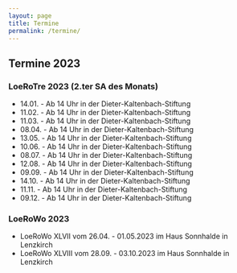 ```yaml
---
layout: page
title: Termine
permalink: /termine/
---
```

## Termine 2023 ##

### LoeRoTre 2023 (2.ter SA des Monats) ###
* 14.01. - Ab 14 Uhr in der Dieter-Kaltenbach-Stiftung
* 11.02. - Ab 14 Uhr in der Dieter-Kaltenbach-Stiftung
* 11.03. - Ab 14 Uhr in der Dieter-Kaltenbach-Stiftung
* 08.04. - Ab 14 Uhr in der Dieter-Kaltenbach-Stiftung
* 13.05. - Ab 14 Uhr in der Dieter-Kaltenbach-Stiftung
* 10.06. - Ab 14 Uhr in der Dieter-Kaltenbach-Stiftung
* 08.07. - Ab 14 Uhr in der Dieter-Kaltenbach-Stiftung
* 12.08. - Ab 14 Uhr in der Dieter-Kaltenbach-Stiftung
* 09.09. - Ab 14 Uhr in der Dieter-Kaltenbach-Stiftung
* 14.10. - Ab 14 Uhr in der Dieter-Kaltenbach-Stiftung
* 11.11. - Ab 14 Uhr in der Dieter-Kaltenbach-Stiftung
* 09.12. - Ab 14 Uhr in der Dieter-Kaltenbach-Stiftung

### LoeRoWo 2023 ###
* LoeRoWo XLVII vom 26.04. - 01.05.2023 im Haus Sonnhalde in Lenzkirch
* LoeRoWo XLVIII vom 28.09. - 03.10.2023 im Haus Sonnhalde in Lenzkirch
